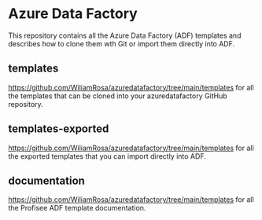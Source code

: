 # Azure Data Factory

This repository contains all the Azure Data Factory (ADF) templates and describes how to clone them wth Git or import them directly into ADF.

## templates

https://github.com/WiliamRosa/azuredatafactory/tree/main/templates for all the templates that can be cloned into your azuredatafactory GitHub repository.

## templates-exported

https://github.com/WiliamRosa/azuredatafactory/tree/main/templates for all the exported templates that you can import directly into ADF.

## documentation

https://github.com/WiliamRosa/azuredatafactory/tree/main/templates for all the Profisee ADF template documentation.

